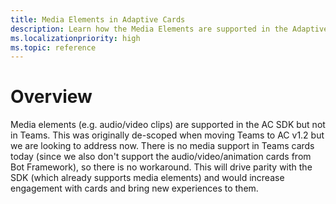 ```yaml
---
title: Media Elements in Adaptive Cards
description: Learn how the Media Elements are supported in the Adaptive Cards SDK and support consumption directly within Teams Adaptive Cards.
ms.localizationpriority: high
ms.topic: reference
---
```


# Overview

Media elements (e.g. audio/video clips) are supported in the AC SDK but not in Teams. This was originally de-scoped when moving Teams to AC v1.2 but we are looking to address now. There is no media support in Teams cards today (since we also don't support the audio/video/animation cards from Bot Framework), so there is no workaround. This will drive parity with the SDK (which already supports media elements) and would increase engagement with cards and bring new experiences to them. 